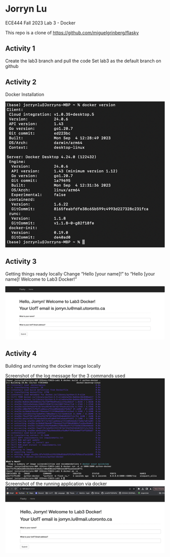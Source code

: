 # Jorryn Lu
ECE444 Fall 2023 Lab 3 - Docker

This repo is a clone of https://github.com/miguelgrinberg/flasky

## Activity 1
Create the lab3 branch and pull the code
Set lab3 as the default branch on github

## Activity 2
Docker Installation
<p>
    <img src="screenshots-lab3/Activity2-dockerInstallation.png" alt="Screenshot Activity 2"/>
</p>

## Activity 3
Getting things ready locally
Change “Hello [your name]!” to “Hello [your name]! Welcome to Lab3 Docker!”
<p>
    <img src="screenshots-lab3/Activity3-helloDocker.png" alt="Screenshot Activity 3"/>
</p>

## Activity 4
Building and running the docker image locally
<p>
    Screenshot of the log message for the 3 commands used</br>
    <img src="screenshots-lab3/Activity4-1-logs.png" alt="Screenshot Activity 4-1"/></br>
    Screenshot of the running application via docker</br>
    <img src="screenshots-lab3/Activity4-2-runningApp.png" alt="Screenshot Activity 4-2"/>
</p>